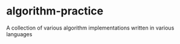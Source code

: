 # algorithm-practice
A collection of various algorithm implementations written in various languages
